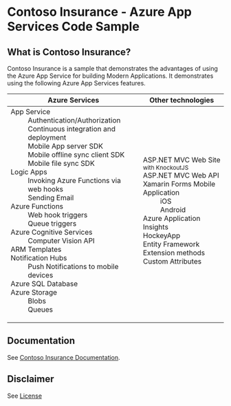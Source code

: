 # Contoso Insurance - Azure App Services Code Sample

## What is Contoso Insurance?
Contoso Insurance is a sample that demonstrates the advantages of using the Azure App Service for building Modern Applications.  It demonstrates using the following Azure App Services features.

<table class="table">
  <thead>
    <th>Azure Services</th>
    <th>Other technologies</th>
  </thead>
  <tbody>
    <tr>
      <td>
        <dl>
          <dt>App Service</dt>
            <dd>Authentication/Authorization</dd>
            <dd>Continuous integration and deployment</dd>
            <dd>Mobile App server SDK
            <dd>Mobile offline sync client SDK</dd>
            <dd>Mobile file sync SDK</dd>
          <dt>Logic Apps</dt>
            <dd>Invoking Azure Functions via web hooks</dd>
            <dd>Sending Email</dd>
          <dt>Azure Functions</dt>
            <dd>Web hook triggers
            <dd>Queue triggers</dd>
          <dt>Azure Cognitive Services</dt>
            <dd>Computer Vision API</dd>
          <dt>ARM Templates</dt>
          <dt>Notification Hubs</dt>
            <dd>Push Notifications to mobile devices</dd>
          <dt>Azure SQL Database</dt>
          <dt>Azure Storage</dt>
            <dd>Blobs</dd>
            <dd>Queues</dd>
        </dl>
      </td>
      <td>
        <dl>
          <dt>ASP.NET MVC Web Site <small>with KnockoutJS</small></dt>
          <dt>ASP.NET MVC Web API</dt>
          <dt>Xamarin Forms Mobile Application</dt>
            <dd>iOS</dd>
            <dd>Android</dd>
          <dt>Azure Application Insights</dt>
          <dt>HockeyApp</dt>
          <dt>Entity Framework</dt>
          <dt>Extension methods</dt>
          <dt>Custom Attributes</dt>
        </dl>
      </td>
    </tr>
  </tbody>
</table>

## Documentation

See [Contoso Insurance Documentation](https://syntaxc4-msft.github.io/ContosoInsurance).


## Disclaimer

See [License](LICENSE.txt)